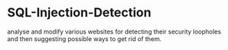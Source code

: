 # SQL-Injection-Detection
analyse and modify various websites for detecting their security loopholes and then suggesting possible ways to get rid of them.
